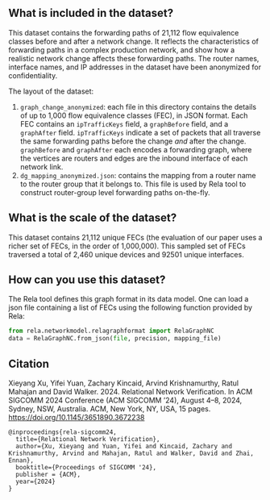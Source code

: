 ## What is included in the dataset?
This dataset contains the forwarding paths of 21,112 flow equivalence classes before and after a network change. It reflects the characteristics of forwarding paths in a complex production network, and show how a realistic network change affects these forwarding paths. The router names, interface names, and IP addresses in the dataset have been anonymized for confidentiality. 

The layout of the dataset:

1. `graph_change_anonymized`: each file in this directory contains the details of up to 1,000 flow equivalence classes (FEC), in JSON format. Each FEC contains an `ipTrafficKeys` field, a `graphBefore` field, and a `graphAfter` field. `ipTrafficKeys` indicate a set of packets that all traverse the same forwarding paths before the change *and* after the change. `graphBefore` and `graphAfter` each encodes a forwarding graph, where the vertices are routers and edges are the inbound interface of each network link.
2. `dg_mapping_anonymized.json`: contains the mapping from a router name to the router group that it belongs to. This file is used by Rela tool to construct router-group level forwarding paths on-the-fly.

## What is the scale of the dataset?
This dataset contains 21,112 unique FECs (the evaluation of our paper uses a richer set of FECs, in the order of 1,000,000). This sampled set of FECs traversed a total of 2,460 unique devices and 92501 unique interfaces.

## How can you use this dataset?
The Rela tool defines this graph format in its data model. One can load a json file containing a list of FECs using the following function provided by Rela: 
```python
from rela.networkmodel.relagraphformat import RelaGraphNC
data = RelaGraphNC.from_json(file, precision, mapping_file)
```

## Citation
Xieyang Xu, Yifei Yuan, Zachary Kincaid, Arvind Krishnamurthy, Ratul
Mahajan and David Walker. 2024. Relational Network Verification. In ACM
SIGCOMM 2024 Conference (ACM SIGCOMM ’24), August 4–8, 2024, Sydney,
NSW, Australia. ACM, New York, NY, USA, 15 pages. https://doi.org/10.1145/3651890.3672238
```
@inproceedings{rela-sigcomm24,
  title={Relational Network Verification},
  author={Xu, Xieyang and Yuan, Yifei and Kincaid, Zachary and Krishnamurthy, Arvind and Mahajan, Ratul and Walker, David and Zhai, Ennan},
  booktitle={Proceedings of SIGCOMM '24},
  publisher = {ACM},
  year={2024}
}
```


